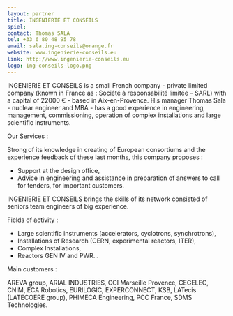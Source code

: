 ```yaml
---
layout: partner
title: INGENIERIE ET CONSEILS
spiel: 
contact: Thomas SALA
tel: +33 6 80 48 95 78
email: sala.ing-conseils@orange.fr
website: www.ingenierie-conseils.eu
link: http://www.ingenierie-conseils.eu
logo: ing-conseils-logo.png
---
```


INGENIERIE ET CONSEILS is a small French company - private limited company (known in France as : Société à responsabilité limitée – SARL) with a capital of 22000 € - based in Aix-en-Provence.
His manager Thomas Sala - nuclear engineer and MBA - has a good experience in engineering, management, commissioning, operation of complex installations and large scientific instruments.

Our Services :

Strong of its knowledge in creating of European consortiums and the experience feedback of these last months, this company proposes :

*	Support at the design office,
*	Advice in engineering and assistance in preparation of answers to call for tenders, for important customers.

INGENIERIE ET CONSEILS brings the skills of its network consisted of seniors team engineers of big experience.  

Fields of activity :

*	Large scientific instruments (accelerators, cyclotrons, synchrotrons), 
*	Installations of Research (CERN, experimental reactors, ITER),
*	Complex Installations, 
*	Reactors GEN IV and PWR…

Main customers :

AREVA group, ARIAL INDUSTRIES, CCI Marseille Provence, CEGELEC, CNIM, ECA Robotics, EURILOGIC, EXPERCONNECT, KSB, LATecis (LATECOERE group), PHIMECA Engineering, PCC France, SDMS Technologies.

